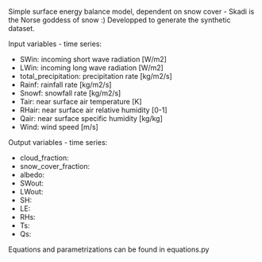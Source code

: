Simple surface energy balance model, dependent on snow cover - Skadi is the Norse goddess of snow :)
Developped to generate the synthetic dataset.

Input variables - time series:

- SWin: incoming short wave radiation [W/m2]
- LWin: incoming long wave radiation [W/m2]
- total_precipitation: precipitation rate [kg/m2/s]
- Rainf: rainfall rate [kg/m2/s]
- Snowf: snowfall rate [kg/m2/s]
- Tair: near surface air temperature [K]
- RHair: near surface air relative humidity [0-1]
- Qair: near surface specific humidity [kg/kg]
- Wind: wind speed [m/s]

Output variables - time series:

- cloud_fraction:
- snow_cover_fraction:
- albedo:
- SWout:
- LWout:
- SH:
- LE:
- RHs:
- Ts:
- Qs:

Equations and parametrizations can be found in equations.py
